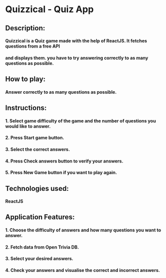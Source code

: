 # Quizzical - Quiz App

## Description:
#### Quizzical is a Quiz game made with the help of ReactJS. It fetches questions from a free API  
#### and displays them. you have to try answering correctly to as many questions as possible.
## How to play:

#### Answer correctly to as many questions as possible.

## Instructions:
#### 1. Select game difficulty of the game and the number of questions you would like to answer.
#### 2. Press Start game button.
#### 3. Select the correct answers.
#### 4. Press Check answers button to verify your answers.
#### 5. Press New Game button if you want to play again.

## Technologies used:
#### ReactJS

## Application Features:
#### 1. Choose the difficulty of answers and how many questions you want to answer.
#### 2. Fetch data from Open Trivia DB.
#### 3. Select your desired answers.
#### 4. Check your answers and visualise the correct and incorrect answers.

